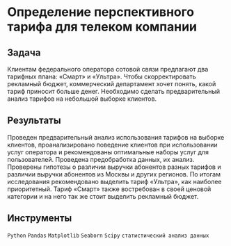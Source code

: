 # Определение перспективного тарифа для телеком компании


## Задача

Клиентам федерального оператора сотовой связи предлагают два тарифных плана: «Смарт» и «Ультра». Чтобы скорректировать рекламный бюджет, коммерческий департамент хочет понять, какой тариф приносит больше денег. Необходимо сделать предварительный анализ тарифов на небольшой выборке клиентов. 

## Результаты

Проведен предварительный анализ использования тарифов на выборке клиентов, проанализировано поведение клиентов при использовании услуг оператора и рекомендованы оптимальные наборы услуг для пользователей. 
Проведена предобработка данных, их анализ. Проверены гипотезы о различии выручки абонентов разных тарифов и различии выручки абонентов из Москвы и других регионов.
По итогам исследования рекомендовано выделить тариф «Ультра», как наиболее приоритетный. Тариф «Смарт» также востребован в своей ценовой категории и на него так же стоит выделить рекламный бюджет.

## Инструменты

`Python` `Pandas` `Matplotlib` `Seaborn` `Scipy` `статистический анализ данных`
